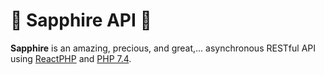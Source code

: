 # 💎 Sapphire API 💎

**Sapphire** is an amazing, precious, and great,... asynchronous RESTful API using [ReactPHP](https://reactphp.org) and [PHP 7.4](https://www.php.net/releases/7_4_0.php).
